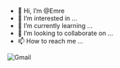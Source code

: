 - 👋 Hi, I’m @Emre 
- 👀 I’m interested in ...
- 🌱 I’m currently learning ...
- 💞️ I’m looking to collaborate on ...
- 📫 How to reach me ...
  
![Gmail](https://img.shields.io/badge/Gmail-D14836?style=for-the-badge&logo=gmail&logoColor=white)

<!---
Emre-11/Emre-11 is a ✨ special ✨ repository because its `README.md` (this file) appears on your GitHub profile.
You can click the Preview link to take a look at your changes.
--->
